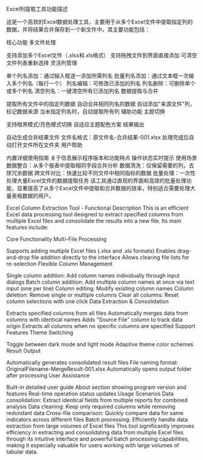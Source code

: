 Excel列提取工具功能描述

这是一个高效的Excel数据处理工具，主要用于从多个Excel文件中提取指定列的数据，并将结果合并保存到一个新文件中。其主要功能包括：

核心功能
多文件处理

支持添加多个Excel文件（.xlsx和.xls格式）
支持拖拽文件到界面直接添加
可清空文件列表重新选择
灵活列管理

单个列名添加：通过输入框逐一添加所需列名
批量列名添加：通过文本框一次输入多个列名（每行一个）
列名编辑：可修改已添加的列名
列名删除：可删除单个或多个列名
清空列名：一键清空所有已添加列名
数据提取与合并

提取所有文件中的指定列数据
自动合并相同列名的数据
自动添加"来源文件"列，标记数据来源
当未指定列名时，自动提取所有列
辅助功能
主题切换

支持暗黑模式/亮色模式切换
自适应主题配色方案
结果输出

自动生成合并结果文件
文件名格式：原文件名-合并结果-001.xlsx
处理完成后自动打开文件所在文件夹
用户帮助

内置详细使用指南
关于信息展示程序版本和功能特点
操作状态实时提示
使用场景
数据整合：从多个报表中提取相同字段合并分析
数据清洗：仅保留需要的列，去除冗余数据
跨文件对比：快速比较不同文件中相同指标的数据
批量处理：一次性处理大量Excel文件的数据提取任务
该工具通过直观的界面和高效的批量处理功能，显著提高了从多个Excel文件中提取和合并数据的效率，特别适合需要处理大量表格数据的用户。

Excel Column Extraction Tool - Functional Description
This is an efficient Excel data processing tool designed to extract specified columns from multiple Excel files and consolidate the results into a new file. Its main features include:

Core Functionality
Multi-File Processing

Supports adding multiple Excel files (.xlsx and .xls formats)
Enables drag-and-drop file addition directly to the interface
Allows clearing file lists for re-selection
Flexible Column Management

Single column addition: Add column names individually through input dialogs
Batch column addition: Add multiple column names at once via text input (one per line)
Column editing: Modify existing column names
Column deletion: Remove single or multiple columns
Clear all columns: Reset column selections with one click
Data Extraction & Consolidation

Extracts specified columns from all files
Automatically merges data from columns with identical names
Adds "Source File" column to track data origin
Extracts all columns when no specific columns are specified
Support Features
Theme Switching

Toggle between dark mode and light mode
Adaptive theme color schemes
Result Output

Automatically generates consolidated result files
File naming format: OriginalFilename-MergeResult-001.xlsx
Automatically opens output folder after processing
User Assistance

Built-in detailed user guide
About section showing program version and features
Real-time operation status updates
Usage Scenarios
Data consolidation: Extract identical fields from multiple reports for combined analysis
Data cleaning: Keep only required columns while removing redundant data
Cross-file comparison: Quickly compare data for same indicators across different files
Batch processing: Efficiently handle data extraction from large volumes of Excel files
This tool significantly improves efficiency in extracting and consolidating data from multiple Excel files through its intuitive interface and powerful batch processing capabilities, making it especially valuable for users working with large volumes of tabular data.
